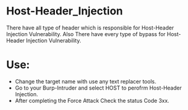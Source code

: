 # Host-Header_Injection
There have all type of header which is responsible for Host-Header Injection Vulnerability.
Also There have every type of bypass for Host-Header Injection Vulnerability.
# Use:
 * Change the target name with use any text replacer tools.
 * Go to your Burp-Intruder and select HOST to perofrm Host-Header Injection.
 * After completing the Force Attack Check the status Code 3xx.
